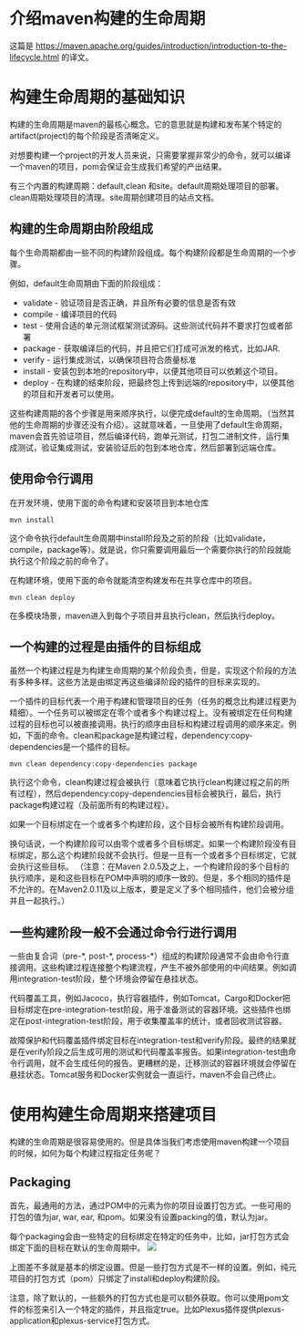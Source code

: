 # 介绍maven构建的生命周期

这篇是 https://maven.apache.org/guides/introduction/introduction-to-the-lifecycle.html 的译文。

# 构建生命周期的基础知识

构建的生命周期是maven的最核心概念。它的意思就是构建和发布某个特定的artifact(project)的每个阶段是否清晰定义。

对想要构建一个project的开发人员来说，只需要掌握非常少的命令，就可以编译一个maven的项目，pom会保证会生成我们希望的产出结果。

有三个内置的构建周期：default,clean 和site。default周期处理项目的部署。clean周期处理项目的清理。site周期创建项目的站点文档。

## 构建的生命周期由阶段组成

每个生命周期都由一些不同的构建阶段组成。每个构建阶段都是生命周期的一个步骤。

例如，default生命周期由下面的阶段组成：

* validate - 验证项目是否正确，并且所有必要的信息是否有效
* compile - 编译项目的代码
* test - 使用合适的单元测试框架测试源码。这些测试代码并不要求打包或者部署
* package - 获取编译后的代码，并且把它们打成可派发的格式，比如JAR.
* verify - 运行集成测试，以确保项目符合质量标准
* install - 安装包到本地的repository中，以便其他项目可以依赖这个项目。
* deploy - 在构建的结束阶段，把最终包上传到远端的repository中，以便其他的项目和开发者可以使用。

这些构建周期的各个步骤是用来顺序执行，以便完成default的生命周期。（当然其他的生命周期的步骤还没有介绍）。这就意味着，一旦使用了default生命周期，maven会首先验证项目，然后编译代码，跑单元测试，打包二进制文件，运行集成测试，验证集成测试，安装验证后的包到本地仓库，然后部署到远端仓库。

## 使用命令行调用

在开发环境，使用下面的命令构建和安装项目到本地仓库
```
mvn install
```
这个命令执行default生命周期中install阶段及之前的阶段（比如validate，compile，package等）。就是说，你只需要调用最后一个需要你执行的阶段就能执行这个阶段之前的命令了。

在构建环境，使用下面的命令就能清空构建发布在共享仓库中的项目。
```
mvn clean deploy
```
在多模块场景，maven进入到每个子项目并且执行clean，然后执行deploy。

## 一个构建的过程是由插件的目标组成

虽然一个构建过程是为构建生命周期的某个阶段负责，但是，实现这个阶段的方法有多种多样。这些方法是由绑定再这些编译阶段的插件的目标来实现的。

一个插件的目标代表一个用于构建和管理项目的任务（任务的概念比构建过程更为精细）。一个任务可以被绑定在零个或者多个构建过程上。没有被绑定在任何构建过程的目标也可以被直接调用。执行的顺序由目标和构建过程调用的顺序来定。例如，下面的命令。clean和package是构建过程，dependency:copy-dependencies是一个插件的目标。
```
mvn clean dependency:copy-dependencies package
```
执行这个命令，clean构建过程会被执行（意味着它执行clean构建过程之前的所有过程），然后dependency:copy-dependencies目标会被执行，最后，执行package构建过程（及前面所有的构建过程）。

如果一个目标绑定在一个或者多个构建阶段，这个目标会被所有构建阶段调用。

换句话说，一个构建阶段可以由零个或者多个目标绑定。如果一个构建阶段没有目标绑定，那么这个构建阶段就不会执行。但是一旦有一个或者多个目标绑定，它就会执行这些目标。
（注意：在Maven 2.0.5及之上，一个构建阶段的多个目标的执行顺序，是和这些目标在POM中声明的顺序一致的。但是，多个相同的插件是不允许的。在Maven2.0.11及以上版本，要是定义了多个相同插件，他们会被分组并且一起执行。）

## 一些构建阶段一般不会通过命令行进行调用

一些由复合词（pre-\*, post-\*, process-\*）组成的构建阶段通常不会由命令行直接调用。这些构建过程连接整个构建流程，产生不被外部使用的中间结果。例如调用integration-test阶段，整个环境会停留在悬挂状态。

代码覆盖工具，例如Jacoco，执行容器插件，例如Tomcat，Cargo和Docker把目标绑定在pre-integration-test阶段，用于准备测试的容器环境。这些插件也绑定在post-integration-test阶段，用于收集覆盖率的统计，或者回收测试容器。

故障保护和代码覆盖插件绑定目标在integration-test和verify阶段。最终的结果就是在verify阶段之后生成可用的测试和代码覆盖率报告。如果integration-test由命令行调用，就不会生成任何的报告。更糟糕的是，迁移测试的容器环境就会停留在悬挂状态。Tomcat服务和Docker实例就会一直运行，maven不会自己终止。

# 使用构建生命周期来搭建项目

构建的生命周期是很容易使用的。但是具体当我们考虑使用maven构建一个项目的时候，如何为每个构建过程指定任务呢？

## Packaging

首先，最通用的方法，通过POM中的<packaging>元素为你的项目设置打包方式。一些可用的打包的值为jar, war, ear, 和pom。如果没有设置packing的值，默认为jar。

每个packaging会由一些特定的目标绑定在特定的任务中，比如，jar打包方式会绑定下面的目标在默认的生命周期中。
![](http://tuchuang.funaio.cn/17-8-29/8666838.jpg)

上图差不多就是基本的绑定设置。但是一些打包方式是不一样的设置。例如，纯元项目的打包方式（pom）只绑定了install和deploy构建阶段。

注意，除了默认的，一些额外的打包方式也是可以额外获取。你可以使用pom文件的<build>标签来引入一个特定的插件，并且指定<extensions>true</extensions>。比如Plexus插件提供plexus-application和plexus-service打包方式。
